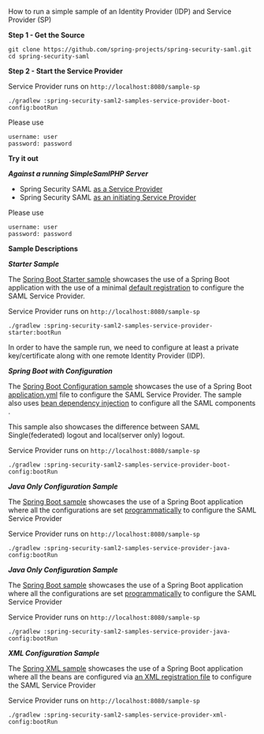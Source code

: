 
How to run a simple sample of an Identity Provider (IDP) and Service Provider (SP)

**Step 1 - Get the Source** 

    git clone https://github.com/spring-projects/spring-security-saml.git
    cd spring-security-saml

**Step 2 - Start the Service Provider**

Service Provider runs on `http://localhost:8080/sample-sp`

    ./gradlew :spring-security-saml2-samples-service-provider-boot-config:bootRun

Please use

    username: user
    password: password
    
**Try it out**

***Against a running SimpleSamlPHP Server***

* Spring Security SAML [as a Service Provider](http://localhost:8080/sample-sp)
* Spring Security SAML [as an initiating Service Provider](http://localhost/saml/sp/authenticate/simplesamlphp)

Please use

    username: user
    password: password

**Sample Descriptions**

***Starter Sample***

The [Spring Boot Starter sample](service-provider/starter) showcases the use of 
a Spring Boot application with the use of a minimal 
[default registration](service-provider/starter/src/main/java/org/springframework/security/saml2/samples/SecurityConfig.java)
to configure the SAML Service Provider. 

Service Provider runs on `http://localhost:8080/sample-sp`

    ./gradlew :spring-security-saml2-samples-service-provider-starter:bootRun

In order to have the sample run, we need to configure at least a private key/certificate
along with one remote Identity Provider (IDP). 

***Spring Boot with Configuration***

The [Spring Boot Configuration sample](service-provider/boot-config) showcases the use of 
a Spring Boot [application.yml](service-provider/boot-config/src/main/resources/application.yml) file
to configure the SAML Service Provider. The sample also uses 
[bean dependency injection](service-provider/boot-config/src/main/java/org/springframework/security/saml2/samples/SecurityConfig.java)
to configure all the SAML components  .

This sample also showcases the difference between SAML Single(federated) logout and local(server only) logout.

Service Provider runs on `http://localhost:8080/sample-sp`

    ./gradlew :spring-security-saml2-samples-service-provider-boot-config:bootRun

***Java Only Configuration Sample***

The [Spring Boot sample](service-provider/java-config) showcases the use of 
a Spring Boot application where all the configurations are set 
[programmatically]((service-provider/java-config/src/main/java/org/springframework/security/saml2/samples/SecurityConfig.java))
to configure the SAML Service Provider

Service Provider runs on `http://localhost:8080/sample-sp`

    ./gradlew :spring-security-saml2-samples-service-provider-java-config:bootRun

***Java Only Configuration Sample***

The [Spring Boot sample](service-provider/java-config) showcases the use of 
a Spring Boot application where all the configurations are set 
[programmatically]((service-provider/java-config/src/main/java/org/springframework/security/saml2/samples/SecurityConfig.java))
to configure the SAML Service Provider

Service Provider runs on `http://localhost:8080/sample-sp`

    ./gradlew :spring-security-saml2-samples-service-provider-java-config:bootRun

***XML Configuration Sample***

The [Spring XML sample](service-provider/xml-config) showcases the use of 
a Spring Boot application where all the beans are configured via
[an XML registration file]((service-provider/xml-config/src/main/resources/applicationContext.xml))
to configure the SAML Service Provider

Service Provider runs on `http://localhost:8080/sample-sp`

    ./gradlew :spring-security-saml2-samples-service-provider-xml-config:bootRun
